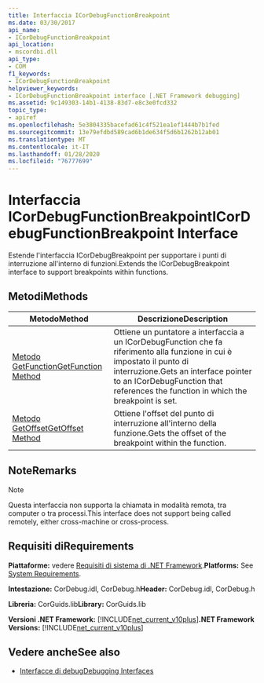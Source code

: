 ```yaml
---
title: Interfaccia ICorDebugFunctionBreakpoint
ms.date: 03/30/2017
api_name:
- ICorDebugFunctionBreakpoint
api_location:
- mscordbi.dll
api_type:
- COM
f1_keywords:
- ICorDebugFunctionBreakpoint
helpviewer_keywords:
- ICorDebugFunctionBreakpoint interface [.NET Framework debugging]
ms.assetid: 9c149303-14b1-4138-83d7-e8c3e0fcd332
topic_type:
- apiref
ms.openlocfilehash: 5e3804335bacefad61c4f521ea1ef1444b7b1fed
ms.sourcegitcommit: 13e79efdbd589cad6b1de634f5d6b1262b12ab01
ms.translationtype: MT
ms.contentlocale: it-IT
ms.lasthandoff: 01/28/2020
ms.locfileid: "76777699"
---
```

# <a name="icordebugfunctionbreakpoint-interface"></a><span data-ttu-id="5662e-102">Interfaccia ICorDebugFunctionBreakpoint</span><span class="sxs-lookup"><span data-stu-id="5662e-102">ICorDebugFunctionBreakpoint Interface</span></span>

<span data-ttu-id="5662e-103">Estende l'interfaccia ICorDebugBreakpoint per supportare i punti di interruzione all'interno di funzioni.</span><span class="sxs-lookup"><span data-stu-id="5662e-103">Extends the ICorDebugBreakpoint interface to support breakpoints within functions.</span></span>  
  
## <a name="methods"></a><span data-ttu-id="5662e-104">Metodi</span><span class="sxs-lookup"><span data-stu-id="5662e-104">Methods</span></span>  
  
|<span data-ttu-id="5662e-105">Metodo</span><span class="sxs-lookup"><span data-stu-id="5662e-105">Method</span></span>|<span data-ttu-id="5662e-106">Descrizione</span><span class="sxs-lookup"><span data-stu-id="5662e-106">Description</span></span>|  
|------------|-----------------|  
|[<span data-ttu-id="5662e-107">Metodo GetFunction</span><span class="sxs-lookup"><span data-stu-id="5662e-107">GetFunction Method</span></span>](icordebugfunctionbreakpoint-getfunction-method.md)|<span data-ttu-id="5662e-108">Ottiene un puntatore a interfaccia a un ICorDebugFunction che fa riferimento alla funzione in cui è impostato il punto di interruzione.</span><span class="sxs-lookup"><span data-stu-id="5662e-108">Gets an interface pointer to an ICorDebugFunction that references the function in which the breakpoint is set.</span></span>|  
|[<span data-ttu-id="5662e-109">Metodo GetOffset</span><span class="sxs-lookup"><span data-stu-id="5662e-109">GetOffset Method</span></span>](icordebugfunctionbreakpoint-getoffset-method.md)|<span data-ttu-id="5662e-110">Ottiene l'offset del punto di interruzione all'interno della funzione.</span><span class="sxs-lookup"><span data-stu-id="5662e-110">Gets the offset of the breakpoint within the function.</span></span>|  
  
## <a name="remarks"></a><span data-ttu-id="5662e-111">Note</span><span class="sxs-lookup"><span data-stu-id="5662e-111">Remarks</span></span>  
  
> [!NOTE]
> <span data-ttu-id="5662e-112">Questa interfaccia non supporta la chiamata in modalità remota, tra computer o tra processi.</span><span class="sxs-lookup"><span data-stu-id="5662e-112">This interface does not support being called remotely, either cross-machine or cross-process.</span></span>  
  
## <a name="requirements"></a><span data-ttu-id="5662e-113">Requisiti di</span><span class="sxs-lookup"><span data-stu-id="5662e-113">Requirements</span></span>  
 <span data-ttu-id="5662e-114">**Piattaforme:** vedere [Requisiti di sistema di .NET Framework](../../../../docs/framework/get-started/system-requirements.md).</span><span class="sxs-lookup"><span data-stu-id="5662e-114">**Platforms:** See [System Requirements](../../../../docs/framework/get-started/system-requirements.md).</span></span>  
  
 <span data-ttu-id="5662e-115">**Intestazione:** CorDebug.idl, CorDebug.h</span><span class="sxs-lookup"><span data-stu-id="5662e-115">**Header:** CorDebug.idl, CorDebug.h</span></span>  
  
 <span data-ttu-id="5662e-116">**Libreria:** CorGuids.lib</span><span class="sxs-lookup"><span data-stu-id="5662e-116">**Library:** CorGuids.lib</span></span>  
  
 <span data-ttu-id="5662e-117">**Versioni .NET Framework:** [!INCLUDE[net_current_v10plus](../../../../includes/net-current-v10plus-md.md)]</span><span class="sxs-lookup"><span data-stu-id="5662e-117">**.NET Framework Versions:** [!INCLUDE[net_current_v10plus](../../../../includes/net-current-v10plus-md.md)]</span></span>  
  
## <a name="see-also"></a><span data-ttu-id="5662e-118">Vedere anche</span><span class="sxs-lookup"><span data-stu-id="5662e-118">See also</span></span>

- [<span data-ttu-id="5662e-119">Interfacce di debug</span><span class="sxs-lookup"><span data-stu-id="5662e-119">Debugging Interfaces</span></span>](debugging-interfaces.md)
